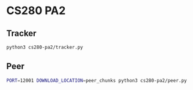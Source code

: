 # CS280 PA2

## Tracker

```sh
python3 cs280-pa2/tracker.py
```

## Peer

```sh
PORT=12001 DOWNLOAD_LOCATION=peer_chunks python3 cs280-pa2/peer.py
```
